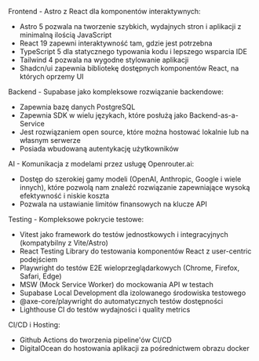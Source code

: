 Frontend - Astro z React dla komponentów interaktywnych:

- Astro 5 pozwala na tworzenie szybkich, wydajnych stron i aplikacji z minimalną ilością JavaScript
- React 19 zapewni interaktywność tam, gdzie jest potrzebna
- TypeScript 5 dla statycznego typowania kodu i lepszego wsparcia IDE
- Tailwind 4 pozwala na wygodne stylowanie aplikacji
- Shadcn/ui zapewnia bibliotekę dostępnych komponentów React, na których oprzemy UI

Backend - Supabase jako kompleksowe rozwiązanie backendowe:

- Zapewnia bazę danych PostgreSQL
- Zapewnia SDK w wielu językach, które posłużą jako Backend-as-a-Service
- Jest rozwiązaniem open source, które można hostować lokalnie lub na własnym serwerze
- Posiada wbudowaną autentykację użytkowników

AI - Komunikacja z modelami przez usługę Openrouter.ai:

- Dostęp do szerokiej gamy modeli (OpenAI, Anthropic, Google i wiele innych), które pozwolą nam znaleźć rozwiązanie zapewniające wysoką efektywność i niskie koszta
- Pozwala na ustawianie limitów finansowych na klucze API

Testing - Kompleksowe pokrycie testowe:

- Vitest jako framework do testów jednostkowych i integracyjnych (kompatybilny z Vite/Astro)
- React Testing Library do testowania komponentów React z user-centric podejściem
- Playwright do testów E2E wieloprzeglądarkowych (Chrome, Firefox, Safari, Edge)
- MSW (Mock Service Worker) do mockowania API w testach
- Supabase Local Development dla izolowanego środowiska testowego
- @axe-core/playwright do automatycznych testów dostępności
- Lighthouse CI do testów wydajności i quality metrics

CI/CD i Hosting:

- Github Actions do tworzenia pipeline'ów CI/CD
- DigitalOcean do hostowania aplikacji za pośrednictwem obrazu docker
